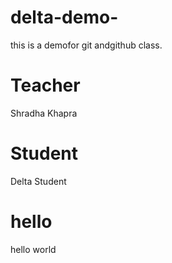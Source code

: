 # delta-demo-
this is a demofor git andgithub class. 

# Teacher
Shradha Khapra

# Student
Delta Student

# hello
hello world
